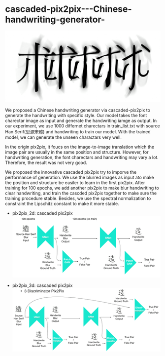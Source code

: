 # cascaded-pix2pix---Chinese-handwriting-generator-
 ![alt text](assets/head.png)

 We proposed a Chinese handwriting generator via cascaded-pix2pix to generate the handwriting with specific style. Our model takes the font charectar image as input and generate the handwriting iamge as output. In our experiment, we use 1000 differnet charectars in train_list.txt with source Han Serif(思源宋體) and handwriting to train our model. With the trained model, we can generate the unseen charactars very well.  

 In the origin pix2pix, it foucs on the image-to-image translation which the image pair are usually in the same position and structure. However, for handwriting generation, the font charectars and handwriting may vary a lot. Therefore, the result was not very good.

 We proposed the innovative cascaded pix2pix try to imporve the performance of generation. We use the blurred images as input ato make the position and structure be easiler to learn in the first pix2pix. After training for 100 epochs, we add another pix2pix to make blur handwriting to clear handwriting, and train the cascded pix2pix together to make sure the training procedure stable. Besides, we use the spectral normalization to constraint the Lipschitz constant to make it more stable.

 * pix2pix_2d: cascaded pix2pix  
 ![alt text](assets/2d.png)


 * pix2pix_3d: cascaded pix2pix  
 ![alt text](assets/3d.png)
